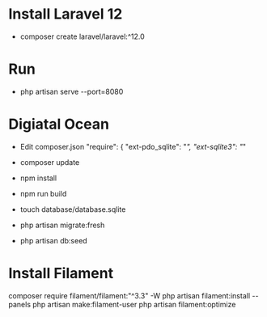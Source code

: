 # Install Laravel 12

- composer create laravel/laravel:^12.0

# Run

- php artisan serve --port=8080

# Digiatal Ocean
- Edit composer.json
    "require": {
        "ext-pdo_sqlite": "*",
        "ext-sqlite3": "*"  

- composer update
- npm install
- npm run build
- touch database/database.sqlite
- php artisan migrate:fresh
- php artisan db:seed

# Install Filament

composer require filament/filament:"^3.3" -W
php artisan filament:install --panels
php artisan make:filament-user
php artisan filament:optimize